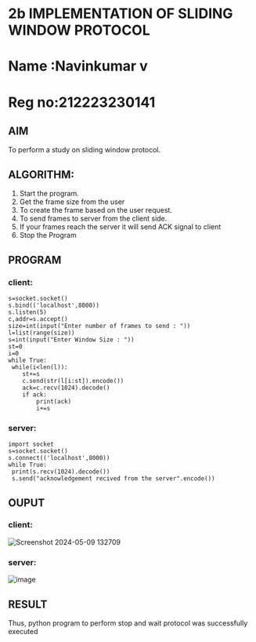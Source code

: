 # 2b IMPLEMENTATION OF SLIDING WINDOW PROTOCOL
# Name :Navinkumar v
# Reg no:212223230141
## AIM
To perform a study on sliding window protocol.
## ALGORITHM:
1. Start the program.
2. Get the frame size from the user
3. To create the frame based on the user request.
4. To send frames to server from the client side.
5. If your frames reach the server it will send ACK signal to client
6. Stop the Program
## PROGRAM
### client:
```
s=socket.socket()
s.bind(('localhost',8000))
s.listen(5)
c,addr=s.accept()
size=int(input("Enter number of frames to send : "))
l=list(range(size))
s=int(input("Enter Window Size : "))
st=0
i=0
while True:
 while(i<len(l)):
    st+=s
    c.send(str(l[i:st]).encode())
    ack=c.recv(1024).decode()
    if ack:
        print(ack)
        i+=s
```
### server:
```
import socket
s=socket.socket()
s.connect(('localhost',8000))
while True: 
 print(s.recv(1024).decode())
 s.send("acknowledgement recived from the server".encode())
```
## OUPUT
### client:
![Screenshot 2024-05-09 132709](https://github.com/navinofficial/2b_SLIDING_WINDOW_PROTOCOL/assets/151710204/e0b4de8f-8c26-40f4-9646-099d23c09778)
### server:
![image](https://github.com/navinofficial/2b_SLIDING_WINDOW_PROTOCOL/assets/151710204/b3f5df3e-3d7c-4392-9050-beb33e9b5740)
## RESULT
Thus, python program to perform stop and wait protocol was successfully executed
